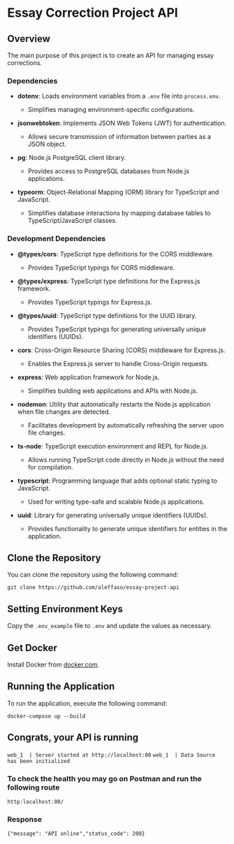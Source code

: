 # Essay Correction Project API

## Overview

The main purpose of this project is to create an API for managing essay corrections.

### Dependencies

- **dotenv**: Loads environment variables from a `.env` file into `process.env`.

  - Simplifies managing environment-specific configurations.

- **jsonwebtoken**: Implements JSON Web Tokens (JWT) for authentication.

  - Allows secure transmission of information between parties as a JSON object.

- **pg**: Node.js PostgreSQL client library.

  - Provides access to PostgreSQL databases from Node.js applications.

- **typeorm**: Object-Relational Mapping (ORM) library for TypeScript and JavaScript.
  - Simplifies database interactions by mapping database tables to TypeScript/JavaScript classes.

### Development Dependencies

- **@types/cors**: TypeScript type definitions for the CORS middleware.

  - Provides TypeScript typings for CORS middleware.

- **@types/express**: TypeScript type definitions for the Express.js framework.

  - Provides TypeScript typings for Express.js.

- **@types/uuid**: TypeScript type definitions for the UUID library.

  - Provides TypeScript typings for generating universally unique identifiers (UUIDs).

- **cors**: Cross-Origin Resource Sharing (CORS) middleware for Express.js.

  - Enables the Express.js server to handle Cross-Origin requests.

- **express**: Web application framework for Node.js.

  - Simplifies building web applications and APIs with Node.js.

- **nodemon**: Utility that automatically restarts the Node.js application when file changes are detected.

  - Facilitates development by automatically refreshing the server upon file changes.

- **ts-node**: TypeScript execution environment and REPL for Node.js.

  - Allows running TypeScript code directly in Node.js without the need for compilation.

- **typescript**: Programming language that adds optional static typing to JavaScript.

  - Used for writing type-safe and scalable Node.js applications.

- **uuid**: Library for generating universally unique identifiers (UUIDs).
  - Provides functionality to generate unique identifiers for entities in the application.

## Clone the Repository

You can clone the repository using the following command:

`git clone https://github.com/aleffaso/essay-project-api`

## Setting Environment Keys

Copy the `.env_example` file to `.env` and update the values as necessary.

## Get Docker

Install Docker from [docker.com](https://docs.docker.com/get-docker/).

## Running the Application

To run the application, execute the following command:

`docker-compose up --build`

## Congrats, your API is running

`web_1  | Server started at http://localhost:80`
`web_1  | Data Source has been initialized`

### To check the health you may go on Postman and run the following route

`http:localhost:80/`

### Response

`{"message": "API online","status_code": 200}`
